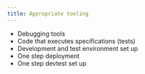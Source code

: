 ```yaml
---
title: Appropriate tooling
---
```


* Debugging tools
* Code that executes specifications (tests)
* Development and test environment set up
* One step deployment
* One step devtest set up
